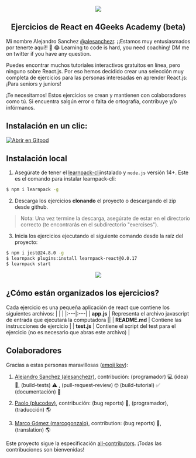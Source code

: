<p align="center">
  <img src="https://assets.breatheco.de/apis/img/images.php?blob&random&cat=icon&tags=4geeks,128">
</p>

<p>
    <h2 align="center"> Ejercicios de React en 4Geeks Academy (beta) </h2>
</p>

Mi nombre Alejandro Sanchez [@alesanchezr](https://twitter.com/alesanchezr). ¡¡Estamos muy entusiasmados por tenerte aquí!! 🎉 😂
Learning to code is hard, you need coaching! DM me on twitter if you have any question.

Puedes encontrar muchos tutoriales interactivos gratuitos en línea, pero ninguno sobre React.js. Por eso hemos decidido crear una selección muy completa de ejercicios para las personas interesadas en aprender React.js: ¡Para seniors y juniors! 

¡Te necesitamos! Estos ejercicios se crean y mantienen con colaboradores como tú. Si encuentra salgún error o falta de ortografía, contribuye y/o infórmanos.

## Instalación en un clic:

[![Abrir en Gitpod](https://gitpod.io/button/open-in-gitpod.svg)](https://gitpod.io#https://github.com/4GeeksAcademy/react-exercises.git)

## Instalación local

1. Asegúrate de tener el [learnpack-cli](https://github.com/learnpack/learnpack-cli)instalado y `node.js` versión 14+. Este es el comando para instalar learnpack-cli:

```sh
$ npm i learnpack -g
```

2. Descarga los ejercicios **clonando** el proyecto o descargando el zip desde github.

> Nota: Una vez termine la descarga, asegúrate de estar en el directorio correcto (te encontrarás en el subdirectorio "exercises").

3) Inicia los ejercicios ejecutando el siguiente comando desde la raíz del proyecto:

```sh
$ npm i jest@24.8.0 -g
$ learnpack plugins:install learnpack-react@0.0.17
$ learnpack start
```

<p align="center">
  <img src="https://raw.githubusercontent.com/4GeeksAcademy/react-exercises/master/preview.gif">
</p>

## ¿Cómo están organizados los ejercicios?

Cada ejercicio es una pequeña aplicación de react que contiene los siguientes archivos:
|    |    |
|:---|:---|
| **app.js** | Representa el archivo javascript de entrada que ejecutará la computadora ||
| **README.md** | Contiene las instrucciones de ejercicio |
| **test.js** | Contiene el script del test para el ejercicio (no es necesario que abras este archivo) |

## Colaboradores
 
Gracias a estas personas maravillosas ([emoji key](https://github.com/kentcdodds/all-contributors#emoji-key)):

1. [Alejandro Sanchez (alesanchezr)](https://github.com/alesanchezr), contribución: (programador) 💻 (idea) 🤔, (build-tests) ⚠️ , (pull-request-review) 🤓 (build-tutorial) ✅ (documentación) 📖

2. [Paolo (plucodev)](https://github.com/plucodev), contribución: (bug reports) 🐛, (programador), (traducción) 🌎

3. [Marco Gómez (marcogonzalo)](https://github.com/marcogonzalo), contribution: (bug reports) 🐛, (translation) 🌎

Este proyecto sigue la especificación [all-contributors](https://github.com/kentcdodds/all-contributors). ¡Todas las contribuciones son bienvenidas!